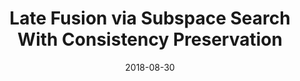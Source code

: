 ---
title: "Late Fusion via Subspace Search With Consistency Preservation"
collection: journals
permalink: /publication/LateFusion
date: 2018-08-30
year: "2018"
venue: "IEEE Trans. Image Processing 28(1)"
city: 
state: ""
thumbnail: "LateFusion.png"
teaser : 
authors: "X. Dong, Y. Yan, M. Tan, Y. Yang, I. W. Tsang"
bibtex: LateFusion.txt
uri: LateFusion.pdf
arxiv: 
project: 
source: https://github.com/D-X-Y/HCMF
poster: 
data:
---